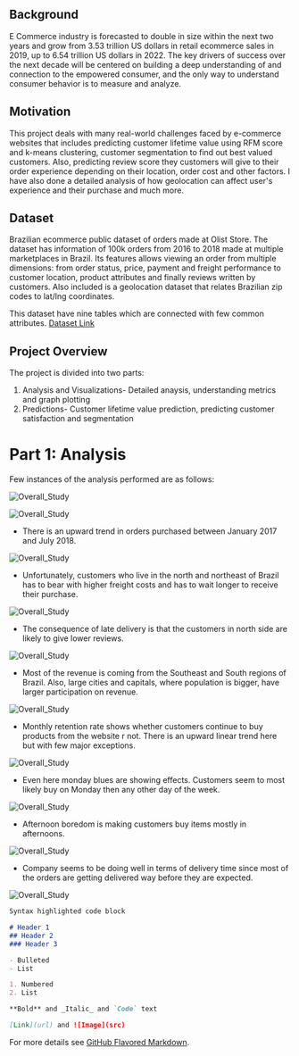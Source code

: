 ## Background

E Commerce industry is forecasted to double in size within the next two years and grow from 3.53 trillion US dollars in retail ecommerce sales in 2019, up to 6.54 trillion US dollars in 2022. The key drivers of success over the next decade will be centered on building a deep understanding of and connection to the empowered consumer, and the only way to understand consumer behavior is to measure and analyze. 

## Motivation

This project deals with many real-world challenges faced by e-commerce websites that includes predicting customer lifetime value using RFM score and k-means clustering, customer segmentation to find out best valued customers. Also, predicting review score they customers will give to their order experience depending on their location, order cost and other factors. I have also done a detailed analysis of how geolocation can affect user's experience and their purchase and much more.

## Dataset

Brazilian ecommerce public dataset of orders made at Olist Store. The dataset has information of 100k orders from 2016 to 2018 made at multiple marketplaces in Brazil. Its features allows viewing an order from multiple dimensions: from order status, price, payment and freight performance to customer location, product attributes and finally reviews written by customers. Also included is a geolocation dataset that relates Brazilian zip codes to lat/lng coordinates.

This dataset have nine tables which are connected with few common attributes. [Dataset Link](https://www.kaggle.com/olistbr/brazilian-ecommerce)

## Project Overview
The project is divided into two parts:
1. Analysis and Visualizations- Detailed anaysis, understanding metrics and graph plotting
2. Predictions- Customer lifetime value prediction, predicting customer satisfaction and segmentation

# Part 1: Analysis
Few instances of the analysis performed are as follows:

![Overall_Study](https://user-images.githubusercontent.com/33171500/93948439-b14fa880-fcfb-11ea-84af-6e86ebf28120.png)


![Overall_Study](https://user-images.githubusercontent.com/33171500/93949050-32f40600-fcfd-11ea-8a44-2dbbab31dec0.png)


* There is an upward trend in orders purchased between January 2017 and July 2018.

![Overall_Study](https://user-images.githubusercontent.com/33171500/93949055-34253300-fcfd-11ea-9a26-ecac726a80e3.png)

* Unfortunately, customers who live in the north and northeast of Brazil has to bear with higher freight costs and has to wait longer to receive their purchase.

![Overall_Study](https://user-images.githubusercontent.com/33171500/93948934-eb6d7a00-fcfc-11ea-8a29-a4f052927370.png)

* The consequence of late delivery is that the customers in north side are likely to give lower reviews.

![Overall_Study](https://user-images.githubusercontent.com/33171500/93948895-d4c72300-fcfc-11ea-9cf5-c30e4c7bc148.png)

* Most of the revenue is coming from the Southeast and South regions of Brazil. Also, large cities and capitals, where population is bigger, have larger participation on revenue.

![Overall_Study](https://user-images.githubusercontent.com/33171500/93948937-edcfd400-fcfc-11ea-8be8-15ae5e3521cd.png)

* Monthly retention rate shows whether customers continue to buy products from the website r not. There is an upward linear trend here but with few major exceptions.

![Overall_Study](https://user-images.githubusercontent.com/33171500/93948977-0809b200-fcfd-11ea-9fc3-f4d1d4260d97.png)

* Even here monday blues are showing effects. Customers seem to most likely buy on Monday then any other day of the week.

![Overall_Study](https://user-images.githubusercontent.com/33171500/93948981-093adf00-fcfd-11ea-8c33-4bfd19192380.png)

* Afternoon boredom is making customers buy items mostly in afternoons.

![Overall_Study](https://user-images.githubusercontent.com/33171500/93949016-1eb00900-fcfd-11ea-859e-40f5cac9504d.png)

* Company seems to be doing well in terms of delivery time since most of the orders are getting delivered way before they are expected.

![Overall_Study](https://user-images.githubusercontent.com/33171500/93949045-31c2d900-fcfd-11ea-85a9-14a4ee60614b.png)



























```markdown
Syntax highlighted code block

# Header 1
## Header 2
### Header 3

- Bulleted
- List

1. Numbered
2. List

**Bold** and _Italic_ and `Code` text

[Link](url) and ![Image](src)
```

For more details see [GitHub Flavored Markdown](https://guides.github.com/features/mastering-markdown/).

